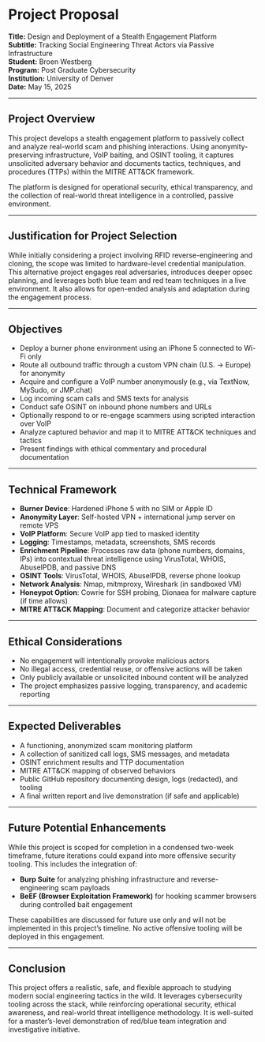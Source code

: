 # Project Proposal

**Title:** Design and Deployment of a Stealth Engagement Platform  
**Subtitle:** Tracking Social Engineering Threat Actors via Passive Infrastructure  
**Student:** Broen Westberg  
**Program:** Post Graduate Cybersecurity  
**Institution:** University of Denver  
**Date:** May 15, 2025  

---

## Project Overview

This project develops a stealth engagement platform to passively collect and analyze real-world scam and phishing interactions. Using anonymity-preserving infrastructure, VoIP baiting, and OSINT tooling, it captures unsolicited adversary behavior and documents tactics, techniques, and procedures (TTPs) within the MITRE ATT&CK framework.

The platform is designed for operational security, ethical transparency, and the collection of real-world threat intelligence in a controlled, passive environment.

---

## Justification for Project Selection

While initially considering a project involving RFID reverse-engineering and cloning, the scope was limited to hardware-level credential manipulation. This alternative project engages real adversaries, introduces deeper opsec planning, and leverages both blue team and red team techniques in a live environment. It also allows for open-ended analysis and adaptation during the engagement process.

---

## Objectives

- Deploy a burner phone environment using an iPhone 5 connected to Wi-Fi only  
- Route all outbound traffic through a custom VPN chain (U.S. → Europe) for anonymity  
- Acquire and configure a VoIP number anonymously (e.g., via TextNow, MySudo, or JMP.chat)  
- Log incoming scam calls and SMS texts for analysis  
- Conduct safe OSINT on inbound phone numbers and URLs  
- Optionally respond to or re-engage scammers using scripted interaction over VoIP  
- Analyze captured behavior and map it to MITRE ATT&CK techniques and tactics  
- Present findings with ethical commentary and procedural documentation  

---

## Technical Framework

- **Burner Device**: Hardened iPhone 5 with no SIM or Apple ID  
- **Anonymity Layer**: Self-hosted VPN + international jump server on remote VPS  
- **VoIP Platform**: Secure VoIP app tied to masked identity  
- **Logging**: Timestamps, metadata, screenshots, SMS records  
- **Enrichment Pipeline**: Processes raw data (phone numbers, domains, IPs) into contextual threat intelligence using VirusTotal, WHOIS, AbuseIPDB, and passive DNS  
- **OSINT Tools**: VirusTotal, WHOIS, AbuseIPDB, reverse phone lookup  
- **Network Analysis**: Nmap, mitmproxy, Wireshark (in sandboxed VM)  
- **Honeypot Option**: Cowrie for SSH probing, Dionaea for malware capture (if time allows)  
- **MITRE ATT&CK Mapping**: Document and categorize attacker behavior  

---

## Ethical Considerations

- No engagement will intentionally provoke malicious actors  
- No illegal access, credential reuse, or offensive actions will be taken  
- Only publicly available or unsolicited inbound content will be analyzed  
- The project emphasizes passive logging, transparency, and academic reporting  

---

## Expected Deliverables

- A functioning, anonymized scam monitoring platform  
- A collection of sanitized call logs, SMS messages, and metadata  
- OSINT enrichment results and TTP documentation  
- MITRE ATT&CK mapping of observed behaviors  
- Public GitHub repository documenting design, logs (redacted), and tooling  
- A final written report and live demonstration (if safe and applicable)  

---

## Future Potential Enhancements

While this project is scoped for completion in a condensed two-week timeframe, future iterations could expand into more offensive security tooling. This includes the integration of:

- **Burp Suite** for analyzing phishing infrastructure and reverse-engineering scam payloads  
- **BeEF (Browser Exploitation Framework)** for hooking scammer browsers during controlled bait engagement  

These capabilities are discussed for future use only and will not be implemented in this project’s timeline. No active offensive tooling will be deployed in this engagement.

---

## Conclusion

This project offers a realistic, safe, and flexible approach to studying modern social engineering tactics in the wild. It leverages cybersecurity tooling across the stack, while reinforcing operational security, ethical awareness, and real-world threat intelligence methodology. It is well-suited for a master’s-level demonstration of red/blue team integration and investigative initiative.
